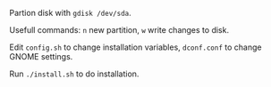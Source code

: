 Partion disk with `gdisk /dev/sda`.

Usefull commands: `n` new partition, `w` write changes to disk.

Edit `config.sh` to change installation variables, `dconf.conf` to change GNOME settings.

Run `./install.sh` to do installation.
